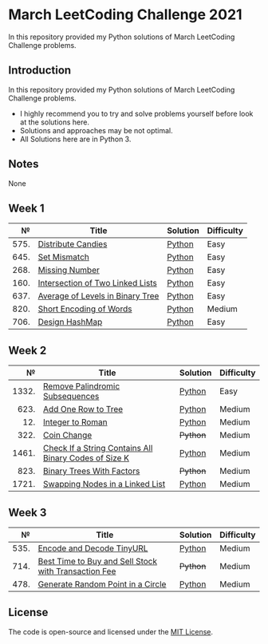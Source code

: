 # March LeetCoding Challenge 2021
In this repository provided my Python solutions of March LeetCoding Challenge problems.

## Introduction
In this repository provided my Python solutions of March LeetCoding Challenge problems. 
- I highly recommend you to try and solve problems yourself before look at the solutions here.
- Solutions and approaches may be not optimal.
- All Solutions here are in Python 3.

## Notes
None

## Week 1
|№|Title|Solution|Difficulty|
| ----: | --- | --- | --- |
|575.|[Distribute Candies](https://leetcode.com/problems/distribute-candies/)|[Python](/Easy/575.DistributeCandies.py)|Easy|
|645.|[Set Mismatch](https://leetcode.com/problems/set-mismatch/)|[Python](/Easy/645.SetMismatch.py)|Easy|
|268.|[Missing Number](https://leetcode.com/problems/missing-number/)|[Python](/Easy/268.MissingNumber.py)|Easy|
|160.|[Intersection of Two Linked Lists](https://leetcode.com/problems/intersection-of-two-linked-lists/)|[Python](/Easy/160.IntersectionofTwoLinkedLists.py)|Easy|
|637.|[Average of Levels in Binary Tree](https://leetcode.com/problems/average-of-levels-in-binary-tree/)|[Python](/Easy/637.AverageofLevelsinBinaryTree.py)|Easy|
|820.|[Short Encoding of Words](https://leetcode.com/problems/short-encoding-of-words/)|[Python](/Medium/820.ShortEncodingofWords.py)|Medium|
|706.|[Design HashMap](https://leetcode.com/problems/design-hashmap/)|[Python](/Easy/706.DesignHashMap.py)|Easy|

## Week 2
|№|Title|Solution|Difficulty|
| ----: | --- | --- | --- |
|1332.|[Remove Palindromic Subsequences](https://leetcode.com/problems/remove-palindromic-subsequences/)|[Python](/Easy/1332.RemovePalindromicSubsequences.py)|Easy|
|623.|[Add One Row to Tree](https://leetcode.com/problems/add-one-row-to-tree/)|[Python](/Medium/623.AddOneRowtoTree.py)|Medium|
|12.|[Integer to Roman](https://leetcode.com/problems/integer-to-roman/)|[Python](/Medium/12.IntegertoRoman.py)|Medium|
|322.|[Coin Change](https://leetcode.com/problems/coin-change/)|~~Python~~|Medium|
|1461.|[Check If a String Contains All Binary Codes of Size K](https://leetcode.com/problems/check-if-a-string-contains-all-binary-codes-of-size-k/)|[Python](/Medium/1461.CheckIfaStringContainsAllBinaryCodesofSizeK.py)|Medium|
|823.|[Binary Trees With Factors](https://leetcode.com/problems/binary-trees-with-factors/)|~~Python~~|Medium|
|1721.|[Swapping Nodes in a Linked List](https://leetcode.com/problems/swapping-nodes-in-a-linked-list/)|[Python](/Medium/1721.SwappingNodesinaLinkedList.py)|Medium|

## Week 3
|№|Title|Solution|Difficulty|
| ----: | --- | --- | --- |
|535.|[Encode and Decode TinyURL](https://leetcode.com/problems/encode-and-decode-tinyurl/)|[Python](/Medium/535.EncodeandDecodeTinyURL.py)|Medium|
|714.|[Best Time to Buy and Sell Stock with Transaction Fee](https://leetcode.com/problems/best-time-to-buy-and-sell-stock-with-transaction-fee/)|~~Python~~|Medium|
|478.|[Generate Random Point in a Circle](https://leetcode.com/problems/generate-random-point-in-a-circle/)|[Python](/Medium/478.GenerateRandomPointinaCircle.py)|Medium|

## License
The code is open-source and licensed under the [MIT License](/LICENSE).
